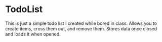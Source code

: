 # TodoList
This is just a simple todo list I created while bored in class. Allows you to create items, cross them out, and remove them. Stores data once closed and loads it when opened.
